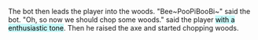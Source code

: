 The bot then leads the player into the woods. "Bee~PooPiBooBi~" said the bot. "Oh, so now we should chop some woods." said the player <mark style="background: #ABF7F7A6;">with a enthusiastic tone</mark>. Then he raised the axe and started chopping woods. 